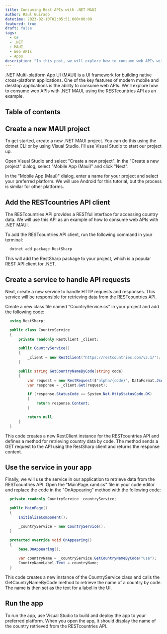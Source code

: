 ```yaml
---
title: Consuming Rest APIs with .NET MAUI
author: Raul Guirado
datetime: 2023-02-10T02:05:51.000+00:00
featured: true
draft: false
tags:
  - C#
  - .NET
  - MAUI
  - Web APIs
  - Apps
description: "In this post, we will explore how to consume web APIs with .NET MAUI, using the RESTcountries API as an example."
---
```


.NET Multi-platform App UI (MAUI) is a UI framework for building native cross-platform applications. One of the key features of modern mobile and desktop applications is the ability to consume web APIs. We'll explore how to consume web APIs with .NET MAUI, using the RESTcountries API as an example.

## Table of contents

## Create a new MAUI project

To get started, create a new .NET MAUI project. You can do this using the dotnet CLI or by using Visual Studio. I'll use Visual Studio to start our project up.

Open Visual Studio and select "Create a new project". In the "Create a new project" dialog, select "Mobile App (Maui)" and click "Next".

In the "Mobile App (Maui)" dialog, enter a name for your project and select your preferred platform. We will use Android for this tutorial, but the process is similar for other platforms.

## Add the RESTcountries API client

The RESTcountries API provides a RESTful interface for accessing country data. We will use this API as an example of how to consume web APIs with .NET MAUI.

To add the RESTcountries API client, run the following command in your terminal:

```bash
  dotnet add package RestSharp
```

This will add the RestSharp package to your project, which is a popular REST API client for .NET.

## Create a service to handle API requests

Next, create a new service to handle HTTP requests and responses. This service will be responsible for retrieving data from the RESTcountries API.

Create a new class file named "CountryService.cs" in your project and add the following code:

```csharp
  using RestSharp;

  public class CountryService
  {
      private readonly RestClient _client;

      public CountryService()
      {
          _client = new RestClient("https://restcountries.com/v3.1/");
      }

      public string GetCountryNameByCode(string code)
      {
          var request = new RestRequest($"alpha/{code}", DataFormat.Json);
          var response = _client.Get(request);

          if (response.StatusCode == System.Net.HttpStatusCode.OK)
          {
              return response.Content;
          }

          return null;
      }
  }
```

This code creates a new RestClient instance for the RESTcountries API and defines a method for retrieving country data by code. The method sends a GET request to the API using the RestSharp client and returns the response content.

## Use the service in your app

Finally, we will use the service in our application to retrieve data from the RESTcountries API. Open the "MainPage.xaml.cs" file in your code editor and replace the code in the "OnAppearing" method with the following code:

```csharp
  private readonly CountryService _countryService;

  public MainPage()
  {
      InitializeComponent();

      _countryService = new CountryService();
  }

  protected override void OnAppearing()
  {
      base.OnAppearing();

      var countryName = _countryService.GetCountryNameByCode("usa");
      CountryNameLabel.Text = countryName;
  }
```

This code creates a new instance of the CountryService class and calls the GetCountryNameByCode method to retrieve the name of a country by code. The name is then set as the text for a label in the UI.

## Run the app

To run the app, use Visual Studio to build and deploy the app to your preferred platform. When you open the app, it should display the name of the country retrieved from the RESTcountries API.

